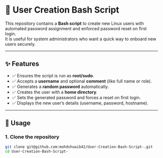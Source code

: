 # 🐧 User Creation Bash Script

This repository contains a **Bash script** to create new Linux users with automated password assignment and enforced password reset on first login.  
It is useful for system administrators who want a quick way to onboard new users securely.

---

## ✨ Features
- ✅ Ensures the script is run as **root/sudo**.  
- ✅ Accepts a **username** and optional **comment** (like full name or role).  
- ✅ Generates a **random password** automatically.  
- ✅ Creates the user with a **home directory**.  
- ✅ Sets the generated password and forces a reset on first login.  
- ✅ Displays the new user’s details (username, password, hostname).  

---

## 📌 Usage

### 1. Clone the repository
```bash
git clone git@github.com:mohdshuaib42/User-Creation-Bash-Script-.git
cd User-Creation-Bash-Script-
